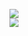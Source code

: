 [![](https://img.shields.io/badge/Made%20With-Github%20Spray-lightgrey.svg?style=for-the-badge&logo=github)](https://github.com/Annihil/github-spray#22366)  
[![](https://i.imgur.com/2DrTn0Z.gif)](https://github.com/Annihil/github-spray)